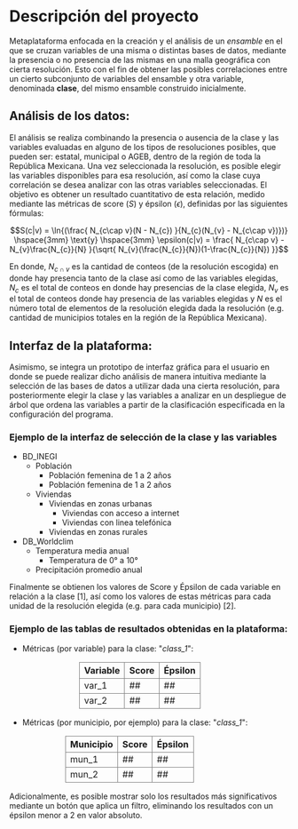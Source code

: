 # Descripción del proyecto
Metaplataforma enfocada en la creación y el análisis de un *ensamble* en el que se cruzan variables de una misma o distintas bases de datos, mediante la presencia o no presencia de las mismas en una malla geográfica con cierta resolución. Esto con el fin de obtener las posibles correlaciones entre un cierto subconjunto de variables del ensamble y otra variable, denominada **clase**, del mismo ensamble construido inicialmente.

## Análisis de los datos:
El análisis se realiza combinando la presencia o ausencia de la clase y las variables evaluadas en alguno de los tipos de resoluciones posibles, que pueden ser: estatal, municipal o AGEB, dentro de la región de toda la República Mexicana. Una vez seleccionada la resolución, es posible elegir las variables disponibles para esa resolución, así como la clase cuya correlación se desea analizar con las otras variables seleccionadas. El objetivo es obtener un resultado cuantitativo de esta relación, medido mediante las métricas de score ($S$) y épsilon ($\epsilon$), definidas por las siguientes fórmulas:

$$S(c|v) = \ln{(\frac{ N_{c\cap v}(N - N_{c}) }{N_{c}(N_{v} - N_{c\cap v})})}    
\hspace{3mm} 
\text{y}
\hspace{3mm}    
\epsilon(c|v) = \frac{ N_{c\cap v} - N_{v}\frac{N_{c}}{N} }{\sqrt{ N_{v}(\frac{N_{c}}{N})(1-\frac{N_{c}}{N}) }}$$


En donde, $N_{c\cap v}$ es la cantidad de conteos (de la resolución escogida) en donde hay presencia tanto de la clase así como de las variables elegidas, $N_c$ es el total de conteos en donde hay presencias de la clase elegida, $N_v$ es el total de conteos donde hay presencia de las variables elegidas y $N$ es el número total de elementos de la resolución elegida dada la resolución (e.g. cantidad de municipios totales en la región de la República Mexicana).


## Interfaz de la plataforma:
Asimismo, se integra un prototipo de interfaz gráfica para el usuario en donde se puede realizar dicho análisis de manera intuitiva mediante la selección de las bases de datos a utilizar dada una cierta resolución, para posteriormente elegir la clase y las variables a analizar en un despliegue de árbol que ordena las variables a partir de la clasificación especificada en la configuración del programa.

### Ejemplo de la interfaz de selección de la clase y las variables

- BD_INEGI
  - Población
    - Población femenina de 1 a 2 años
    - Población femenina de 1 a 2 años
  - Viviendas
    - Viviendas en zonas urbanas
      - Viviendas con acceso a internet
      - Viviendas con linea telefónica
    - Viviendas en zonas rurales
- DB_Worldclim
  - Temperatura media anual
    - Temperatura de 0° a 10°
  - Precipitación promedio anual



Finalmente se obtienen los valores de Score y Épsilon de cada variable en relación a la clase [1], así como los valores de estas métricas para cada unidad de la resolución elegida (e.g. para cada municipio) [2].

### Ejemplo de las tablas de resultados obtenidas en la plataforma:

* Métricas (por variable) para la clase: "*class_1*":

<table style="border-collapse: collapse; width: 50%; margin-left: auto; margin-right: auto;">
<tr>
    <th style="border: 1px solid gray;">Variable</th>
    <th style="border: 1px solid gray;">Score</th>
    <th style="border: 1px solid gray;">Épsilon</th>
</tr>
<tr>
    <td style="border: 1px solid gray;">var_1</td>
    <td style="border: 1px solid gray;">##</td>
    <td style="border: 1px solid gray;">##</td>
</tr>
<tr>
    <td style="border: 1px solid gray;">var_2</td>
    <td style="border: 1px solid gray;">##</td>
    <td style="border: 1px solid gray;">##</td>
</tr>
</table>


* Métricas (por municipio, por ejemplo) para la clase: "*class_1*":
<table style="border-collapse: collapse; width: 60%; margin-left: auto; margin-right: auto;">
<tr>
    <th style="border: 1px solid gray;">Municipio</th>
    <th style="border: 1px solid gray;">Score</th>
    <th style="border: 1px solid gray;">Épsilon</th>
</tr>
<tr>
    <td style="border: 1px solid gray;">mun_1</td>
    <td style="border: 1px solid gray;">##</td>
    <td style="border: 1px solid gray;">##</td>
</tr>
<tr>
    <td style="border: 1px solid gray;">mun_2</td>
    <td style="border: 1px solid gray;">##</td>
    <td style="border: 1px solid gray;">##</td>
</tr>
</table>

Adicionalmente, es posible mostrar solo los resultados más significativos mediante un botón que aplica un filtro, eliminando los resultados con un épsilon menor a 2 en valor absoluto.